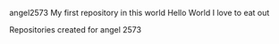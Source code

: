 angel2573
My first repository in this world
Hello World
I love to eat out

Repositories created for angel 2573
